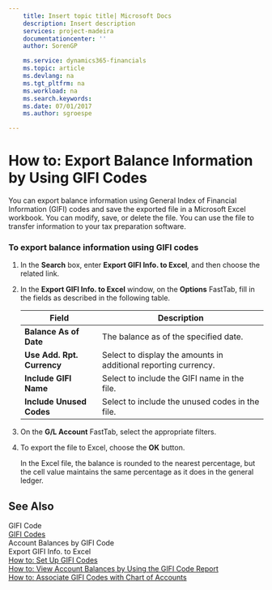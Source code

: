 ```yaml
---
    title: Insert topic title| Microsoft Docs
    description: Insert description
    services: project-madeira
    documentationcenter: ''
    author: SorenGP

    ms.service: dynamics365-financials
    ms.topic: article
    ms.devlang: na
    ms.tgt_pltfrm: na
    ms.workload: na
    ms.search.keywords:
    ms.date: 07/01/2017
    ms.author: sgroespe

---
```

# How to: Export Balance Information by Using GIFI Codes
You can export balance information using General Index of Financial Information \(GIFI\) codes and save the exported file in a Microsoft Excel workbook. You can modify, save, or delete the file. You can use the file to transfer information to your tax preparation software.  
  
### To export balance information using GIFI codes  
  
1.  In the **Search** box, enter **Export GIFI Info. to Excel**, and then choose the related link.  
  
2.  In the **Export GIFI Info. to Excel** window, on the **Options** FastTab, fill in the fields as described in the following table.  
  
    |Field|Description|  
    |---------------------------------|---------------------------------------|  
    |**Balance As of Date**|The balance as of the specified date.|  
    |**Use Add. Rpt. Currency**|Select to display the amounts in additional reporting currency.|  
    |**Include GIFI Name**|Select to include the GIFI name in the file.|  
    |**Include Unused Codes**|Select to include the unused codes in the file.|  
  
3.  On the **G\/L Account** FastTab, select the appropriate filters.  
  
4.  To export the file to Excel, choose the **OK** button.  
  
     In the Excel file, the balance is rounded to the nearest percentage, but the cell value maintains the same percentage as it does in the general ledger.  
  
## See Also  
 GIFI Code   
 [GIFI Codes](gifi-codes.md)   
 Account Balances by GIFI Code   
 Export GIFI Info. to Excel   
 [How to: Set Up GIFI Codes](how-to-set-up-gifi-codes.md)   
 [How to: View Account Balances by Using the GIFI Code Report](how-to-view-account-balances-by-using-the-gifi-code-report.md)   
 [How to: Associate GIFI Codes with Chart of Accounts](how-to-associate-gifi-codes-with-chart-of-accounts.md)